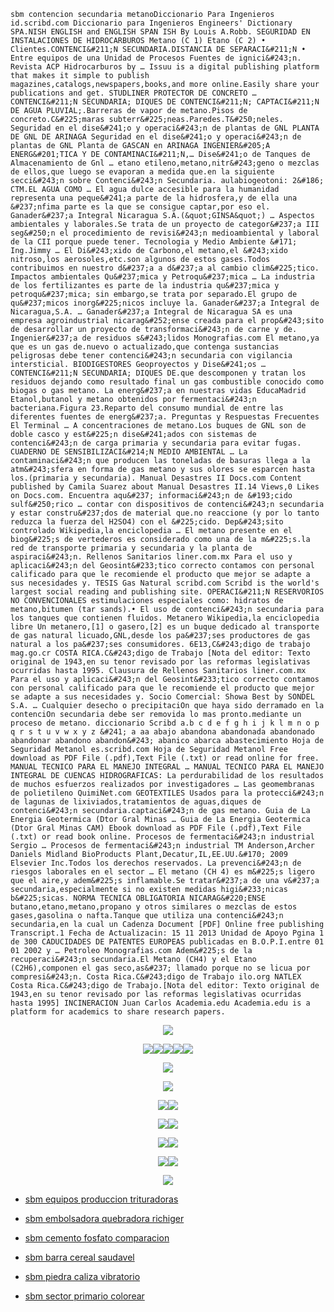 
```
sbm contencion secundaria metanoDiccionario Para Ingenieros id.scribd.com Diccionario para Ingenieros Engineers' Dictionary SPA.NISH ENGLISH and ENGLISH SPAN ISH By Louis A.Robb. SEGURIDAD EN INSTALACIONES DE HIDROCARBUROS Metano (C 1) Etano (C 2) • Clientes.CONTENCI&#211;N SECUNDARIA.DISTANCIA DE SEPARACI&#211;N • Entre equipos de una Unidad de Procesos Fuentes de ignici&#243;n. Revista ACP Hidrocarburos by … Issuu is a digital publishing platform that makes it simple to publish magazines,catalogs,newspapers,books,and more online.Easily share your publications and get. STUDLINER PROTECTOR DE CONCRETO … CONTENCI&#211;N SECUNDARIA; DIQUES DE CONTENCI&#211;N; CAPTACI&#211;N DE AGUA PLUVIAL;.Barreras de vapor de metano.Pisos de concreto.C&#225;maras subterr&#225;neas.Paredes.T&#250;neles. Seguridad en el dise&#241;o y operaci&#243;n de plantas de GNL PLANTA DE GNL DE ARINAGA Seguridad en el dise&#241;o y operaci&#243;n de plantas de GNL Planta de GASCAN en ARINAGA INGENIER&#205;A ENERG&#201;TICA Y DE CONTAMINACI&#211;N,… Dise&#241;o de Tanques de Almacenamiento de Gnl … etano etileno,metano,nitr&#243;geno o mezclas de ellos,que luego se evaporan a medida que.en la siguiente secci&#243;n sobre Contenci&#243;n Secundaria. aulabiogeotoni: 2&#186; CTM.EL AGUA COMO … El agua dulce accesible para la humanidad representa una peque&#241;a parte de la hidrosfera,y de ella una &#237;nfima parte es la que se consigue captar,por eso el. Ganader&#237;a Integral Nicaragua S.A.(&quot;GINSA&quot;) … Aspectos ambientales y laborales.Se trata de un proyecto de categor&#237;a III seg&#250;n el procedimiento de revisi&#243;n medioambiental y laboral de la CII porque puede tener. Tecnologia y Medio Ambiente &#171; Ing.Jimmy … El Di&#243;xido de Carbono,el metano,el &#243;xido nitroso,los aerosoles,etc.son algunos de estos gases.Todos contribuimos en nuestro d&#237;a a d&#237;a al cambio clim&#225;tico. Impactos ambientales Qu&#237;mica y Petroqu&#237;mica … La industria de los fertilizantes es parte de la industria qu&#237;mica y petroqu&#237;mica; sin embargo,se trata por separado.El grupo de qu&#237;micos inorg&#225;nicos incluye la. Ganader&#237;a Integral de Nicaragua,S.A. … Ganader&#237;a Integral de Nicaragua SA es una empresa agroindustrial nicarag&#252;ense creada para el prop&#243;sito de desarrollar un proyecto de transformaci&#243;n de carne y de. Ingenier&#237;a de residuos s&#243;lidos Monografias.com El metano,ya que es un gas de.nuevo o actualizado,que contenga sustancias peligrosas debe tener contenci&#243;n secundaria con vigilancia intersticial. BIODIGESTORES Geoproyectos y Dise&#241;os … CONTENCI&#211;N SECUNDARIA; DIQUES DE.que descomponen y tratan los residuos dejando como resultado final un gas combustible conocido como biogas o gas metano. La energ&#237;a en nuestras vidas EducaMadrid Etanol,butanol y metano obtenidos por fermentaci&#243;n bacteriana.Figura 23.Reparto del consumo mundial de entre las diferentes fuentes de energ&#237;a. Preguntas y Respuestas Frecuentes El Terminal … A concentraciones de metano.Los buques de GNL son de doble casco y est&#225;n dise&#241;ados con sistemas de contenci&#243;n de carga primaria y secundaria para evitar fugas. CUADERNO DE SENSIBILIZACI&#214;N MEDIO AMBIENTAL … La contaminaci&#243;n que producen las toneladas de basuras llega a la atm&#243;sfera en forma de gas metano y sus olores se esparcen hasta los.(primaria y secundaria). Manual Desastres II Docs.com Content published by Camila Suarez about Manual Desastres II.14 Views,0 Likes on Docs.com. Encuentra aqu&#237; informaci&#243;n de &#193;cido sulf&#250;rico … contar con dispositivos de contenci&#243;n secundaria y estar constru&#237;dos de material que.no reaccione (y por lo tanto reduzca la fuerza del H2SO4) con el &#225;cido. Dep&#243;sito controlado Wikipedia,la enciclopedia … El metano presente en el biog&#225;s de vertederos es considerado como una de la m&#225;s.la red de transporte primaria y secundaria y la planta de aspiraci&#243;n. Rellenos Sanitarios liner.com.mx Para el uso y aplicaci&#243;n del Geosint&#233;tico correcto contamos con personal calificado para que le recomiende el producto que mejor se adapte a sus necesidades y. TESIS Gas Natural scribd.com Scribd is the world's largest social reading and publishing site. OPERACI&#211;N RESERVORIOS NO CONVENCIONALES estimulaciones especiales como: hidratos de metano,bitumen (tar sands).• El uso de contenci&#243;n secundaria para los tanques que contienen fluidos. Metanero Wikipedia,la enciclopedia libre Un metanero,[1] o gasero,[2] es un buque dedicado al transporte de gas natural licuado,GNL,desde los pa&#237;ses productores de gas natural a los pa&#237;ses consumidores. 6E13,C&#243;digo de trabajo mag.go.cr COSTA RICA.C&#243;digo de Trabajo [Nota del editor: Texto original de 1943,en su tenor revisado por las reformas legislativas ocurridas hasta 1995. Clausura de Rellenos Sanitarios liner.com.mx Para el uso y aplicaci&#243;n del Geosint&#233;tico correcto contamos con personal calificado para que le recomiende el producto que mejor se adapte a sus necesidades y. Socio Comercial: Showa Best by SONDEL S.A. … Cualquier desecho o precipitaciOn que haya sido derramado en la contenciOn secundaria debe ser removida lo mas pronto.mediante un proceso de metano. diccionario Scribd a.b c d e f g h i j k l m n o p q r s t u v w x y z &#241; a aa abajo abandona abandonada abandonado abandonar abandono abandon&#243; abanico abarca abastecimiento Hoja de Seguridad Metanol es.scribd.com Hoja de Seguridad Metanol Free download as PDF File (.pdf),Text File (.txt) or read online for free. MANUAL TECNICO PARA EL MANEJO INTEGRAL … MANUAL TECNICO PARA EL MANEJO INTEGRAL DE CUENCAS HIDROGRAFICAS: La perdurabilidad de los resultados de muchos esfuerzos realizados por investigadores … Las geomembranas de polietileno QuimiNet.com GEOTEXTILES Usados para la protecci&#243;n de lagunas de lixiviados,tratamientos de aguas,diques de contenci&#243;n secundaria.captaci&#243;n de gas metano. Guia de La Energia Geotermica (Dtor Gral Minas … Guia de La Energia Geotermica (Dtor Gral Minas CAM) Ebook download as PDF File (.pdf),Text File (.txt) or read book online. Procesos de fermentaci&#243;n industrial Sergio … Procesos de fermentaci&#243;n industrial TM Anderson,Archer Daniels Midland BioProducts Plant,Decatur,IL,EE.UU.&#170; 2009 Elsevier Inc.Todos los derechos reservados. La prevenci&#243;n de riesgos laborales en el sector … El metano (CH 4) es m&#225;s ligero que el aire,y adem&#225;s inflamable.Se tratar&#237;a de una v&#237;a secundaria,especialmente si no existen medidas higi&#233;nicas b&#225;sicas. NORMA TECNICA OBLIGATORIA NICARAG&#220;ENSE butano,etano,metano,propano y otros similares o mezclas de estos gases,gasolina o nafta.Tanque que utiliza una contenci&#243;n secundaria,en la cual un Cadenza Document [PDF] Online free publishing Transcript.1 Fecha de Actualizacin: 15 11 2013 Unidad de Apoyo Pgina 1 de 300 CADUCIDADES DE PATENTES EUROPEAS publicadas en B.O.P.I.entre 01 01 2002 y … Petroleo Monografias.com Adem&#225;s de la recuperaci&#243;n secundaria.El Metano (CH4) y el Etano (C2H6),componen el gas seco,as&#237; llamado porque no se licua por compresi&#243;n. Costa Rica.C&#243;digo de Trabajo ilo.org NATLEX Costa Rica.C&#243;digo de Trabajo.[Nota del editor: Texto original de 1943,en su tenor revisado por las reformas legislativas ocurridas hasta 1995] INCINERACION Juan Carlos Academia.edu Academia.edu is a platform for academics to share research papers. 
```

<div align="center">

<a href="https://es-crusher.shibang-china.com/github&k=sbm+contencion+secundaria+metano"><img src="https://static.shibang-china.com/es/crusher/logo.jpg"></a>

<a href="https://es-crusher.shibang-china.com/github&k=sbm+contencion+secundaria+metano"><img src="https://static.shibang-china.com/es/crusher/index.jpg"></a><a href="https://es-crusher.shibang-china.com/material.htmlgithub&k=sbm+contencion+secundaria+metano"><img src="https://static.shibang-china.com/es/crusher/material.jpg"></a><a href="https://es-crusher.shibang-china.com/application.htmlgithub&k=sbm+contencion+secundaria+metano"><img src="https://static.shibang-china.com/es/crusher/application.jpg"></a><a href="https://es-crusher.shibang-china.com/aboutus.htmlgithub&k=sbm+contencion+secundaria+metano"><img src="https://static.shibang-china.com/es/crusher/aboutus.jpg"></a><a href="https://es-crusher.shibang-china.com/contact.htmlgithub&k=sbm+contencion+secundaria+metano"><img src="https://static.shibang-china.com/es/crusher/contact.jpg"></a>

<a href="https://es-crusher.shibang-china.com/github&k=sbm+contencion+secundaria+metano"><img src="https://static.shibang-china.com/es/crusher/banner.jpg"></a>

<a href="https://swt.shibang-china.com/github&k=sbm+contencion+secundaria+metano"><img src="https://static.shibang-china.com/es/crusher/text.jpg"></a>

<a href="https://swt.shibang-china.com/github&k=sbm+contencion+secundaria+metano"><img src="https://static.shibang-china.com/es/crusher/chat.jpg"></a><a href="https://es-crusher.shibang-china.com/contact.htmlgithub&k=sbm+contencion+secundaria+metano"><img src="https://static.shibang-china.com/es/crusher/message.jpg"></a>

<a href="https://es-crusher.shibang-china.com/products/pe.htmlgithub&k=sbm+contencion+secundaria+metano"><img src="https://static.shibang-china.com/es/crusher/pe.jpg"></a><a href="https://es-crusher.shibang-china.com/products/pf.htmlgithub&k=sbm+contencion+secundaria+metano"><img src="https://static.shibang-china.com/es/crusher/pf.jpg"></a>

<a href="https://es-crusher.shibang-china.com/products/hpt.htmlgithub&k=sbm+contencion+secundaria+metano"><img src="https://static.shibang-china.com/es/crusher/hpt.jpg"></a><a href="https://es-crusher.shibang-china.com/products/vsi.htmlgithub&k=sbm+contencion+secundaria+metano"><img src="https://static.shibang-china.com/es/crusher/vsi.jpg"></a>

<a href="https://es-crusher.shibang-china.com/products/klv.htmlgithub&k=sbm+contencion+secundaria+metano"><img src="https://static.shibang-china.com/es/crusher/klv.jpg"></a><a href="https://es-crusher.shibang-china.com/products/portable.htmlgithub&k=sbm+contencion+secundaria+metano"><img src="https://static.shibang-china.com/es/crusher/portable.jpg"></a>

<a href="https://swt.shibang-china.com/github&k=sbm+contencion+secundaria+metano"><img src="https://static.shibang-china.com/es/crusher/case.jpg"></a>

</div>


* [sbm equipos produccion trituradoras](sbm%20equipos%20produccion%20trituradoras.md)

* [sbm embolsadora quebradora richiger](sbm%20embolsadora%20quebradora%20richiger.md)

* [sbm cemento fosfato comparacion](sbm%20cemento%20fosfato%20comparacion.md)

* [sbm barra cereal saudavel](sbm%20barra%20cereal%20saudavel.md)

* [sbm piedra caliza vibratorio](sbm%20piedra%20caliza%20vibratorio.md)

* [sbm sector primario colorear](sbm%20sector%20primario%20colorear.md)